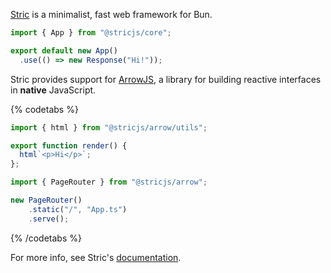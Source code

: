 [Stric](https://github.com/bunsvr) is a minimalist, fast web framework for Bun.

```ts#index.ts
import { App } from "@stricjs/core";

export default new App()
  .use(() => new Response("Hi!"));
```

Stric provides support for [ArrowJS](https://www.arrow-js.com), a library for building reactive interfaces in **native** JavaScript. 

{% codetabs %}

```ts#src/App.ts
import { html } from "@stricjs/arrow/utils";

export function render() {
  html`<p>Hi</p>`;
};
```
```ts#index.ts
import { PageRouter } from "@stricjs/arrow";

new PageRouter()
    .static("/", "App.ts")
    .serve();
```

{% /codetabs %}

For more info, see Stric's [documentation](https://stricjs.gitbook.io/docs).
